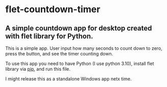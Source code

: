 # flet-countdown-timer
A simple countdown app for desktop created with flet library for Python.
--
This is a simple app. User input how many seconds to count down to zero, press the button, and see the timer counting down.

To use this app you need to have Python (I use python 3.10), install flet library via [pip](https://pypi.org/project/flet/), and run this file.

I might release this as a standalone Windows app netx time.
